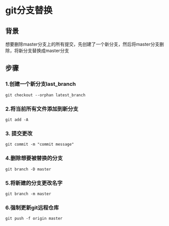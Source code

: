 # git分支替换

## **背景**

想要删除master分支上的所有提交，先创建了一个新分支，然后将master分支删除，将新分支替换成master分支

## **步骤**

### 1.创建一个新分支last\_branch

```text
git checkout --orphan latest_branch
```

### 2.将当前所有文件添加到新分支    

```text
git add -A
```

### 3. 提交更改

```text
git commit -m "commit message"
```

### 4.删除想要被替换的分支

```text
git branch -D master
```

###  5.将新建的分支更改名字 

```text
git branch -m master
```

### 6.强制更新git远程仓库 

```text
git push -f origin master
```





